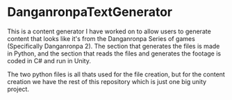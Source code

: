 # DanganronpaTextGenerator
This is a content generator I have worked on to allow users to generate content that looks like it's from the Danganronpa Series of games (Specifically Danganronpa 2). The section that generates the files is made in Python, and the section that reads the files and generates the footage is coded in C# and run in Unity.

The two python files is all thats used for the file creation, but for the content creation we have the rest of this repository which is just one big unity project.
